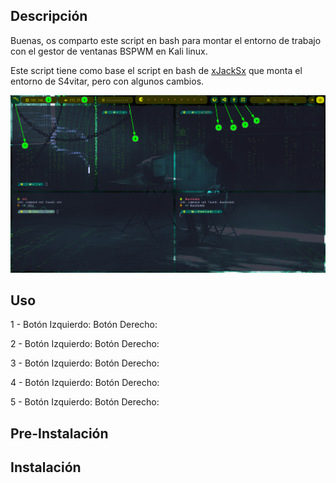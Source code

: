 ## Descripción

Buenas, os comparto este script en bash para montar el entorno de trabajo con el gestor de ventanas BSPWM en Kali linux.

Este script tiene como base el script en bash de [xJackSx](https://github.com/xJackSx/BSPWMparrot) que monta el entorno de S4vitar,  pero con algunos cambios.

![Ejemplo.png](https://github.com/tryto-deeb/Script-autoBSPMW-Kali/blob/master/ejemplo.png)


## Uso

1 - Botón Izquierdo:
    Botón Derecho:

2 - Botón Izquierdo:
    Botón Derecho:
    
3 - Botón Izquierdo:
    Botón Derecho:
    
4 - Botón Izquierdo:
    Botón Derecho:

5 - Botón Izquierdo:
    Botón Derecho:

## Pre-Instalación


## Instalación

